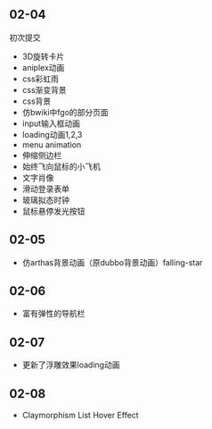 ## 02-04
初次提交
- 3D旋转卡片
- aniplex动画
- css彩虹雨
- css渐变背景
- css背景
- 仿bwiki中fgo的部分页面
- input输入框动画
- loading动画1,2,3
- menu animation
- 伸缩侧边栏
- 始终飞向鼠标的小飞机
- 文字肖像
- 滑动登录表单
- 玻璃拟态时钟
- 鼠标悬停发光按钮
## 02-05
- 仿arthas背景动画（原dubbo背景动画）falling-star
## 02-06
- 富有弹性的导航栏
## 02-07
- 更新了浮雕效果loading动画
## 02-08
- Claymorphism List Hover Effect